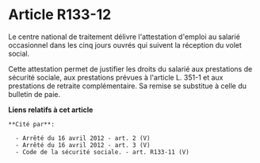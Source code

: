 # Article R133-12

Le centre national de traitement délivre l'attestation d'emploi au salarié occasionnel dans les cinq jours ouvrés qui suivent
la réception du volet social. 

Cette attestation permet de justifier les droits du salarié aux prestations de sécurité sociale, aux prestations prévues à
l'article L. 351-1 et aux prestations de retraite complémentaire. Sa remise se substitue à celle du bulletin de paie.

**Liens relatifs à cet article**

	**Cité par**:

	  - Arrêté du 16 avril 2012 - art. 2 (V)
	  - Arrêté du 16 avril 2012 - art. 3 (V)
	  - Code de la sécurité sociale. - art. R133-11 (V)
